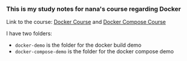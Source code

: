 ### This is my study notes for nana's course regarding Docker
Link to the course: [Docker Course](https://www.youtube.com/watch?v=pg19Z8LL06w&list=PLy7NrYWoggjxtN4YbSMYFFdpaxb-fR4zC&index=15) and [Docker Compose Course](https://www.youtube.com/watch?v=SXwC9fSwct8)

I have two folders:

- `docker-demo` is the folder for the docker build demo
- `docker-compose-demo` is the folder for the docker compose demo




